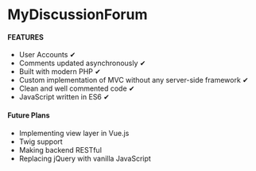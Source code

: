# MyDiscussionForum

#### FEATURES
* User Accounts &#10004;
* Comments updated asynchronously &#10004;
* Built with modern PHP &#10004;
* Custom implementation of MVC without any server-side framework &#10004;
* Clean and well commented code &#10004;
* JavaScript written in ES6 &#10004;

#### Future Plans
* Implementing view layer in Vue.js
* Twig support
* Making backend RESTful
* Replacing jQuery with vanilla JavaScript
